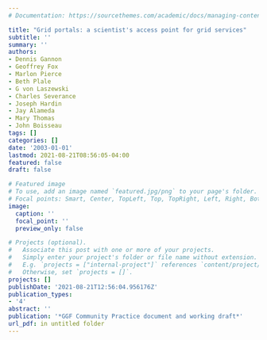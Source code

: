 ```yaml
---
# Documentation: https://sourcethemes.com/academic/docs/managing-content/

title: "Grid portals: a scientist's access point for grid services"
subtitle: ''
summary: ''
authors:
- Dennis Gannon
- Geoffrey Fox
- Marlon Pierce
- Beth Plale
- G von Laszewski
- Charles Severance
- Joseph Hardin
- Jay Alameda
- Mary Thomas
- John Boisseau
tags: []
categories: []
date: '2003-01-01'
lastmod: 2021-08-21T08:56:05-04:00
featured: false
draft: false

# Featured image
# To use, add an image named `featured.jpg/png` to your page's folder.
# Focal points: Smart, Center, TopLeft, Top, TopRight, Left, Right, BottomLeft, Bottom, BottomRight.
image:
  caption: ''
  focal_point: ''
  preview_only: false

# Projects (optional).
#   Associate this post with one or more of your projects.
#   Simply enter your project's folder or file name without extension.
#   E.g. `projects = ["internal-project"]` references `content/project/deep-learning/index.md`.
#   Otherwise, set `projects = []`.
projects: []
publishDate: '2021-08-21T12:56:04.956176Z'
publication_types:
- '4'
abstract: ''
publication: '*GGF Community Practice document and working draft*'
url_pdf: in untitled folder
---
```

